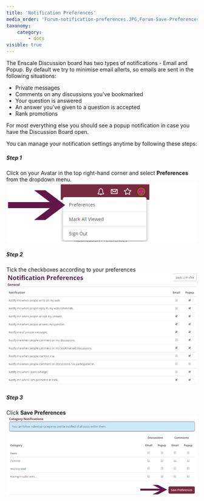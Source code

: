 ```yaml
---
title: 'Notification Preferences'
media_order: 'Forum-notification-preferences.JPG,Forum-Save-Preferences.png,Forum-preferences.png'
taxonomy:
    category:
        - docs
visible: true
---
```


The Enscale Discussion board has two types of notifications - Email and Popup. By default we try to minimise email allerts, so emails are sent in the following situations:

* Private messages
* Comments on any discussions you've bookmarked
* Your question is answered
* An answer you've given to a question is accepted
* Rank promotions

For most everything else you should see a popup notification in case you have the Discussion Board open.

You can manage your notification settings anytime by following these steps:

##### Step 1
Click on your Avatar in the top right-hand corner and select **Preferences** from the dropdown menu.
![](Forum-preferences.png)
##### Step 2
Tick the checkboxes according to your preferences
![](Forum-notification-preferences.JPG)
##### Step 3
Click **Save Preferences**
![](Forum-Save-Preferences.png)

